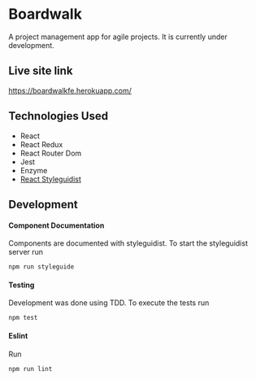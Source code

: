 # Boardwalk

A project management app for agile projects. It is currently under development.

## Live site link

https://boardwalkfe.herokuapp.com/

## Technologies Used

* React
* React Redux
* React Router Dom
* Jest
* Enzyme
* [React Styleguidist](https://react-styleguidist.js.org/)

## Development

#### Component Documentation

Components are documented with styleguidist. To start the styleguidist server run
```
npm run styleguide
```

#### Testing

Development was done using TDD. To execute the tests run
```
npm test
```

#### Eslint

Run
```
npm run lint
```
